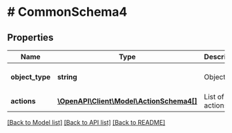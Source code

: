 # # CommonSchema4

## Properties

Name | Type | Description | Notes
------------ | ------------- | ------------- | -------------
**object_type** | **string** | Object type | [optional] [default to 'comment']
**actions** | [**\OpenAPI\Client\Model\ActionSchema4[]**](ActionSchema4.md) | List of actions | [optional]

[[Back to Model list]](../../README.md#models) [[Back to API list]](../../README.md#endpoints) [[Back to README]](../../README.md)
